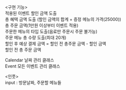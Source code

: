 <구현 기능>   
적용된 이벤트 할인 금액 도출   
총 혜택 금액 도출 (할인 금액의 합계 + 증정 메뉴의 가격(25000))  
총 주문 금액(1만원 이상부터 이벤트 적용)   
주문한 메뉴의 타입 도출(음료만 주문시 주문 불가능)   
주문 메뉴 총 수량 도출(최대 20개)   
할인 후 예상 결제 금액 = 할인 전 총주문 금액 - 할인 금액    
할인 전 총 주문 금액   

Calendar 날짜 관리 클래스   
Event 모든 이벤트 관리 클래스   


<인풋>      
input : 방문날짜, 주문할 메뉴들
